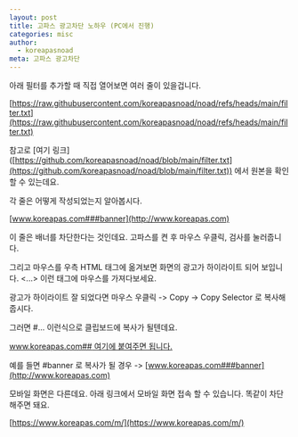 ```yaml
---
layout: post
title: 고파스 광고차단 노하우 (PC에서 진행)
categories: misc
author:
  - koreapasnoad
meta: 고파스 광고차단
---
```

아래 필터를 추가할 때 직접 열어보면 여러 줄이 있을겁니다.

[https://raw.githubusercontent.com/koreapasnoad/noad/refs/heads/main/filter.txt](https://raw.githubusercontent.com/koreapasnoad/noad/refs/heads/main/filter.txt)

참고로 \[여기 링크\]([https://github.com/koreapasnoad/noad/blob/main/filter.txt](https://github.com/koreapasnoad/noad/blob/main/filter.txt)) 에서 원본을 확인할 수 있는데요.

각 줄은 어떻게 작성되었는지 알아봅시다.

[www.koreapas.com###banner](http://www.koreapas.com)

이 줄은 배너를 차단한다는 것인데요. 고파스를 켠 후 마우스 우클릭, 검사를 눌러줍니다.

그리고 마우스를 우측 HTML 태그에 옮겨보면 화면의 광고가 하이라이트 되어 보입니다. <...> 이런 태그에 마우스를 가져다보세요.

광고가 하이라이트 잘 되었다면 마우스 우클릭 -> Copy -> Copy Selector 로 복사해줍시다.

그러면 #... 이런식으로 클립보드에 복사가 될텐데요.

[www.koreapas.com## 여기에 붙여주면 됩니다.](http://www.koreapas.com)

예를 들면 #banner 로 복사가 될 경우 -> [www.koreapas.com###banner](http://www.koreapas.com)

모바일 화면은 다른데요. 아래 링크에서 모바일 화면 접속 할 수 있습니다. 똑같이 차단해주면 돼요.

[https://www.koreapas.com/m/](https://www.koreapas.com/m/)
